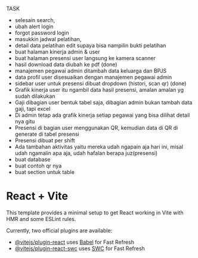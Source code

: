 TASK

- selesain search,
- ubah alert login
- forgot password login
- masukkin jadwal pelatihan,
- detail data pelatihan edit supaya bisa nampilin bukti pelatihan
- buat halaman kinerja admin & user
- buat halaman presensi user langsung ke kamera scanner
- hasil download data diubah ke pdf (done)
- manajemen pegawai admin ditambah data keluarga dan BPJS
- data profil user disesuaikan dengan manajemen pegawai admin
- sidebar user untuk presensi dibuat dropdown (histori, scan qr) (done)
- Grafik kinerja user itu ngambil data hasil presensi, amalan amalan yg sudah dilakukan
- Gaji dibagian user bentuk tabel saja, dibagian admin bukan tambah data gaji, tapi excel
- Di admin tetap ada grafik kinerja setiap pegawai yang bisa dilihat detail nya gitu
- Presensi di bagian user menggunakan QR, kemudian data di QR di generate di tabel presensi
- Presensi dibuat per shift
- Ada tambahan aktivitas yaitu mereka udah ngapain aja hari ini, misal udah ngamalin apa aja, udah hafalan berapa juz(presensi)
- buat database
- buat contoh qr nya
- buat section untuk table



# React + Vite

This template provides a minimal setup to get React working in Vite with HMR and some ESLint rules.

Currently, two official plugins are available:

- [@vitejs/plugin-react](https://github.com/vitejs/vite-plugin-react/blob/main/packages/plugin-react/README.md) uses [Babel](https://babeljs.io/) for Fast Refresh
- [@vitejs/plugin-react-swc](https://github.com/vitejs/vite-plugin-react-swc) uses [SWC](https://swc.rs/) for Fast Refresh

